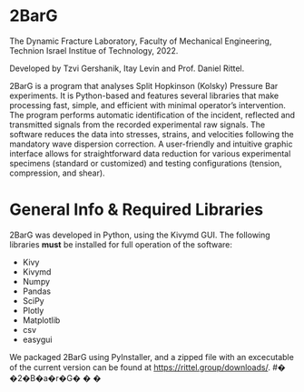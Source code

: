 # 2BarG
 
 The Dynamic Fracture Laboratory, Faculty of Mechanical Engineering, Technion Israel Institue of Technology, 2022.
 
 Developed by Tzvi Gershanik, Itay Levin and Prof. Daniel Rittel.
 
2BarG is a program that analyses Split Hopkinson (Kolsky) Pressure Bar experiments. It is Python-based and features several libraries that make processing fast, simple, and efficient with minimal operator’s intervention. The program performs automatic identification of the incident, reflected and transmitted signals from the recorded experimental raw signals. The software reduces the data into stresses, strains, and velocities following the mandatory wave dispersion correction. A user-friendly and intuitive graphic interface allows for straightforward data reduction for various experimental specimens (standard or customized) and testing configurations (tension, compression, and shear). 
 
# General Info & Required Libraries
2BarG was developed in Python, using the Kivymd GUI. The following libraries **must** be installed for full operation of the software:

* Kivy
* Kivymd
* Numpy
* Pandas
* SciPy
* Plotly
* Matplotlib
* csv
* easygui

We packaged 2BarG using PyInstaller, and a zipped file with an excecutable of the current version can be found at https://rittel.group/downloads/.
#� �2�B�a�r�G�
�
�
